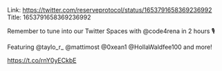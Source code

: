 Link:  https://twitter.com/reserveprotocol/status/1653791658369236992
Title: 1653791658369236992

Remember to tune into our Twitter Spaces with @code4rena in 2 hours 🎙️

Featuring @taylo_r_ @mattimost @0xean1 @HollaWaldfee100 and more!

https://t.co/rnY0yECkbE